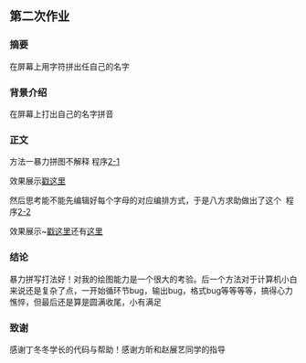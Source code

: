 ## 第二次作业

### 摘要
在屏幕上用字符拼出任自己的名字

### 背景介绍
在屏幕上打出自己的名字拼音 

### 正文
方法一暴力拼图不解释  程序[2-1](https://github.com/zhaozhanyi0804/computationalphysics_N2015301020052/blob/master/Homework_2/Word2-1.py)

效果展示[戳这里](https://pan.baidu.com/s/1kVtEDRD)

然后思考能不能先编辑好每个字母的对应编排方式，于是八方求助做出了这个  程序[2-2](https://github.com/zhaozhanyi0804/computationalphysics_N2015301020052/blob/master/Homework_2/Word2-2.py)

效果展示~[戳这里](https://pan.baidu.com/s/1hskrlxa)还有[这里](https://pan.baidu.com/s/1sluioeL)
      
### 结论
暴力拼写打法好！对我的绘图能力是一个很大的考验。后一个方法对于计算机小白来说还是复杂了点，一开始循环节bug，输出bug，格式bug等等等等，搞得心力憔悴，但最后还是算是圆满收尾，小有满足

### 致谢

感谢丁冬冬学长的代码与帮助！感谢方昕和赵展艺同学的指导

